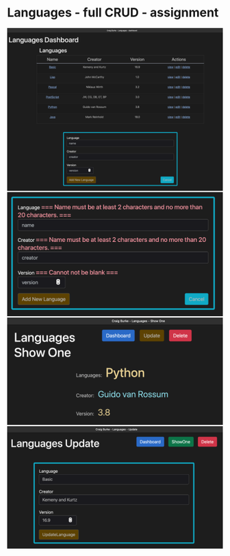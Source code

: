 # Languages - full CRUD - assignment

![screenShot1](./src/main/resources/static//images/myScreenShot1.png)
![screenShot2](./src/main/resources/static//images/myScreenShot2.png)
![screenShot3](./src/main/resources/static//images/myScreenShot3.png)
![screenShot4](./src/main/resources/static//images/myScreenShot4.png)
